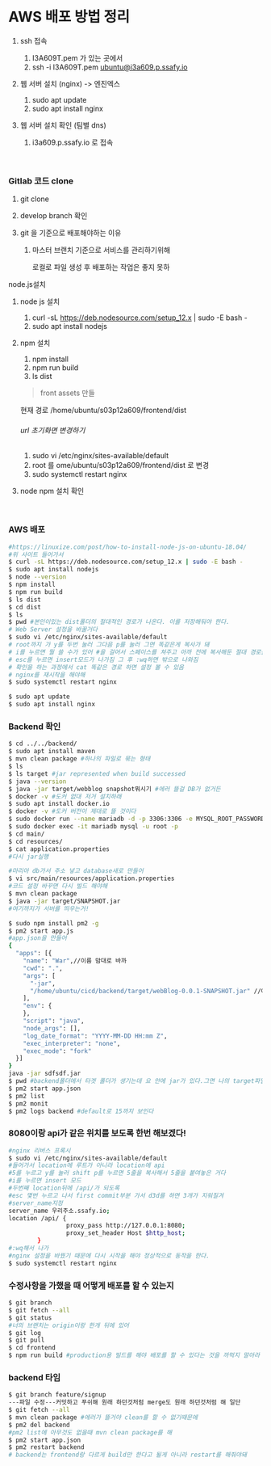 ​	

# AWS 배포 방법 정리

1. ssh 접속

   1. I3A609T.pem 가 있는 곳에서
   2. ssh -i I3A609T.pem ubuntu@i3a609.p.ssafy.io

2. 웹 서버 설치 (nginx) -> 엔진엑스
   1. sudo apt update
   2. sudo apt install nginx

3. 웹 서버 설치 확인 (팀별 dns)
   1. i3a609.p.ssafy.io 로 접속

      ​          	

### Gitlab 코드 clone

1. git clone

2. develop branch 확인

3. git 을 기준으로 배포해야하는 이유

   1. 마스터 브랜치 기준으로 서비스를 관리하기위해

      로컬로 파일 생성 후 배포하는 작업은 좋지 못하

node.js설치

1. node js 설치

   1. curl -sL https://deb.nodesource.com/setup_12.x | sudo -E bash -
   2. sudo apt install nodejs
      

2. npm 설치

   1. npm install
   2. npm run build
   3. ls dist

   > front assets 만들

   현재 경로  /home/ubuntu/s03p12a609/frontend/dist

   ###### url 초기화면  변경하기

   1. sudo vi /etc/nginx/sites-available/default
   2. root 를 ome/ubuntu/s03p12a609/frontend/dist 로 변경
   3. sudo systemctl restart nginx

3. node npm 설치 확인

   ​      	

### AWS 배포

```bash
#https://linuxize.com/post/how-to-install-node-js-on-ubuntu-18.04/
#위 사이트 들어가서 
$ curl -sL https://deb.nodesource.com/setup_12.x | sudo -E bash -
$ sudo apt install nodejs
$ node --version
$ npm install
$ npm run build
$ ls dist
$ cd dist
$ ls
$ pwd #본인이있는 dist폴더의 절대적인 경로가 나온다. 이를 저장해둬야 한다.
# Web Server 설정을 바꿀거다
$ sudo vi /etc/nginx/sites-available/default
# root까지 가 y를 두번 눌러 그다음 p를 눌러 그면 똑같은게 복사가 돼
# i를 누르면 뭘 쓸 수가 있어 #을 걸어서 스페이스를 쳐주고 아까 전에 복사해둔 절대 경로를 넣어줘 
# esc를 누르면 insert모드가 나가짐 그 후 :wq하면 밖으로 나와짐
# 확인을 하는 과정에서 cat 똑같은 경로 하면 설정 볼 수 있음 
# nginx를 재시작을 해야해
$ sudo systemctl restart nginx 
```

```bash
$ sudo apt update
$ sudo apt install nginx
```

### Backend 확인

```bash
$ cd ../../backend/
$ sudo apt install maven
$ mvn clean package #하나의 파일로 묶는 형태
$ ls
$ ls target #jar represented when build successed
$ java --version
$ java -jar target/webblog snapshot뭐시기 #에러 뜰걸 DB가 없거든
$ docker -v #도커 없대 저거 설치하래
$ sudo apt install docker.io
$ docker -v #도커 버전이 제대로 뜰 것이다
$ sudo docker run --name mariadb -d -p 3306:3306 -e MYSQL_ROOT_PASSWORD=mariadb mariadb #패스워드는 팀내에서 바꾸길 추천한다 mariadb를 쉬운걸로 해놓거나 다 동일한걸로 하면 외부에서 해킹해가니 조심하도록
$ sudo docker exec -it mariadb mysql -u root -p
$ cd main/
$ cd resources/
$ cat application.properties
#다시 jar실행

#마리아 db가서 주소 넣고 database새로 만들어
$ vi src/main/resources/application.properties
#코드 설정 바꾸면 다시 빌드 해야해
$ mvn clean package
$ java -jar target/SNAPSHOT.jar
#여기까지가 서버를 띄우는거!


```

```bash
$ sudo npm install pm2 -g
$ pm2 start app.js
#app.json을 만들어
{
  "apps": [{
    "name": "War",//이름 맘대로 바까
    "cwd": ".",
    "args": [
      "-jar",
      "/home/ubuntu/cicd/backend/target/webBlog-0.0.1-SNAPSHOT.jar" //여기에 war 파일 위치
    ],
    "env": {
    },
    "script": "java",
    "node_args": [],
    "log_date_format": "YYYY-MM-DD HH:mm Z",
    "exec_interpreter": "none",
    "exec_mode": "fork"
  }]
}
java -jar sdfsdf.jar
$ pwd #backend폴더에서 타겟 폴더가 생기는데 요 안에 jar가 있다.그면 나의 target파일 경로 복사해서 jar뒤에 붙여 "args"value로 "/home/ubuntu/cicd/backend/target/webGlog-0.0.1-SNAPSHOT.jar
$ pm2 start app.json
$ pm2 list
$ pm2 monit
$ pm2 logs backend #default로 15까지 보인다
```

### 8080이랑 api가 같은 위치를 보도록 한번 해보겠다!

```bash
#nginx 리버스 프록시
$ sudo vi /etc/nginx/sites-available/default
#들어가서 location에 루트가 아니라 location에 api
#5를 누르고 y를 눌러 shift p를 누르면 5줄을 복사해서 5줄을 붙여놓은 거다
#i를 누르면 insert 모드 
#두번째 location뒤에 /api/가 되도록
#esc 몇번 누르고 나서 first commit부분 가서 d3d를 하면 3개가 지워질겨
#server_name지정
server_name 우리주소.ssafy.io;
location /api/ {
                proxy_pass http://127.0.0.1:8080;
                proxy_set_header Host $http_host;
        }
#:wq해서 나가
#nginx 설정을 바꿨기 때문에 다시 시작을 해야 정상적으로 동작을 한다.
$ sudo systemctl restart nginx
```

### 수정사항을 가했을 때 어떻게 배포를 할 수 있는지

```bash
$ git branch
$ git fetch --all
$ git status
#너의 브랜치는 origin이랑 한개 뒤에 있어
$ git log
$ git pull 
$ cd frontend
$ npm run build #production용 빌드를 해야 배포를 할 수 있다는 것을 까먹지 말아라
```

### backend 타임

```bash
$ git branch feature/signup
---파일 수정---커밋하고 푸쉬해 원래 하던것처럼 merge도 원래 하던것처럼 해 일단 
$ git fetch --all
$ mvn clean package #에러가 뜰거야 clean를 할 수 없기때문에 
$ pm2 del backend
#pm2 list에 아무것도 없을때 mvn clean package를 해
$ pm2 start app.json
$ pm2 restart backend
# backend는 frontend랑 다르게 build만 한다고 될게 아니라 restart를 해줘야돼
```

